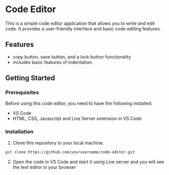 # Code Editor

This is a simple code editor application that allows you to write and edit code. It provides a user-friendly interface and basic code editing features.

## Features
- copy button, save button, and a lock button functionality
- includes basic features of indentation.

## Getting Started

### Prerequisites

Before using this code editor, you need to have the following installed:

- VS Code 
- HTML, CSS, Javascript and Live Server extension in VS Code

### Installation

1. Clone this repository to your local machine.

```bash
git clone https://github.com/yourusername/code-editor.git
```

2. Open the code in VS Code and start it using Live server and you will see the text editor in your browser
